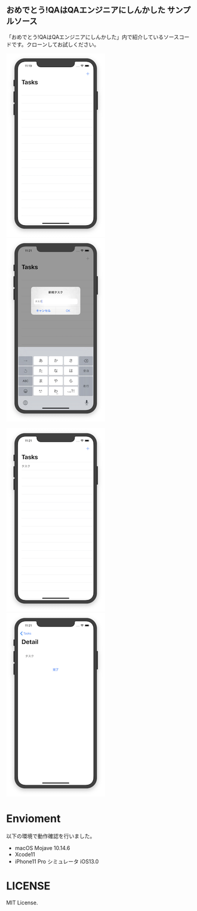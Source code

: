 おめでとう!QAはQAエンジニアにしんかした サンプルソース
---

「おめでとう!QAはQAエンジニアにしんかした」内で紹介しているソースコードです。クローンしてお試しください。

![](first_view.png)
![](add_task.png)

![](added_task.png)
![](task_detail.png)

# Envioment
以下の環境で動作確認を行いました。

- macOS Mojave 10.14.6
- Xcode11
- iPhone11 Pro シミュレータ iOS13.0

# LICENSE
MIT License.

